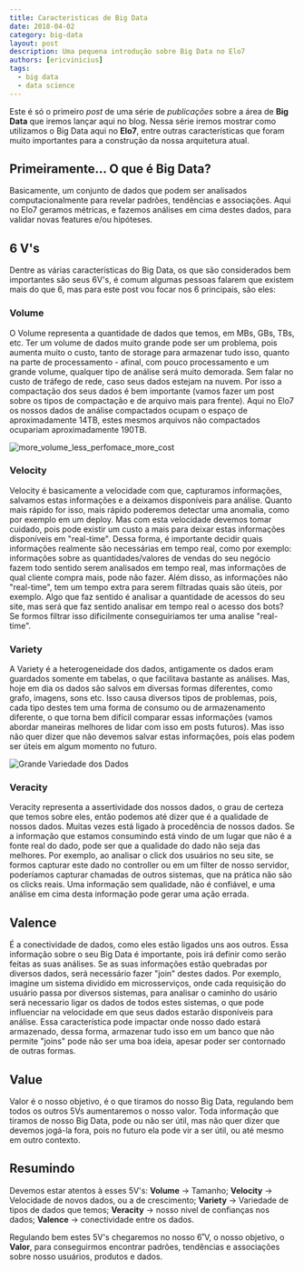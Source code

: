 ```yaml
---
title: Caracteristicas de Big Data
date: 2018-04-02
category: big-data
layout: post
description: Uma pequena introdução sobre Big Data no Elo7
authors: [ericvinicius]
tags:
  - big data
  - data science
---
```


Este é só o primeiro *post* de uma série de *publicações* sobre a área de **Big Data** que iremos lançar aqui no blog. Nessa série iremos mostrar como utilizamos o Big Data aqui no **Elo7**, entre outras características que foram muito importantes para a construção da nossa arquitetura atual.

## Primeiramente... O que é Big Data?

Basicamente, um conjunto de dados que podem ser analisados computacionalmente para revelar padrões, tendências e associações. Aqui no Elo7 geramos métricas, e fazemos análises em cima destes dados, para validar novas features e/ou hipóteses.

## 6 V's

Dentre as várias características do Big Data, os que são considerados bem importantes são seus 6V's, é comum algumas pessoas falarem que existem mais do que 6, mas para este post vou focar nos 6 principais, são eles:

### Volume

O Volume representa a quantidade de dados que temos, em MBs, GBs, TBs, etc. Ter um volume de dados muito grande pode ser um problema, pois aumenta muito o custo, tanto de storage para armazenar tudo isso, quanto na parte de processamento - afinal, com pouco processamento e um grande volume, qualquer tipo de análise será muito demorada. Sem falar no custo de tráfego de rede, caso seus dados estejam na nuvem. Por isso a compactação dos seus dados é bem importante (vamos fazer um post sobre os tipos de compactação e de arquivo mais para frente). Aqui no Elo7 os nossos dados de análise compactados ocupam o espaço de aproximadamente 14TB, estes mesmos arquivos não compactados ocupariam aproximadamente 190TB.

![more_volume_less_perfomace_more_cost](../images/more_volume_less_perfomace_more_cost.png)

### Velocity

Velocity é basicamente a velocidade com que, capturamos informações, salvamos estas informações e a deixamos disponíveis para análise. Quanto mais rápido for isso, mais rápido poderemos detectar uma anomalia, como por exemplo em um deploy. Mas com esta velocidade devemos tomar cuidado, pois pode existir um custo a mais para deixar estas informações disponíveis em "real-time". Dessa forma, é importante decidir quais informações realmente são necessárias em tempo real, como por exemplo: informações sobre as quantidades/valores de vendas do seu negócio fazem todo sentido serem analisados em tempo real, mas informações de qual cliente compra mais, pode não fazer. Além disso, as informações não "real-time", tem um tempo extra para serem filtradas quais são úteis, por exemplo. Algo que faz sentido é analisar a quantidade de acessos do seu site, mas será que faz sentido analisar em tempo real o acesso dos bots? Se formos filtrar isso dificilmente conseguiriamos ter uma analise "real-time".

### Variety

A Variety é a heterogeneidade dos dados, antigamente os dados eram guardados somente em tabelas, o que facilitava bastante as análises. Mas, hoje em dia os dados são salvos em diversas formas diferentes, como grafo, imagens, sons etc. Isso causa diversos tipos de problemas, pois, cada tipo destes tem uma forma de consumo ou de armazenamento diferente, o que torna  bem difícil comparar essas informações (vamos abordar maneiras melhores de lidar com isso em posts futuros).
Mas isso não quer dizer que não devemos salvar estas informações, pois elas podem ser úteis em algum momento no futuro.

![Grande Variedade dos Dados](../images/variety_of_datas.png)

### Veracity

Veracity representa a assertividade dos nossos dados, o grau de certeza que temos sobre eles, então podemos até dizer que é a qualidade de nossos dados. Muitas vezes está ligado à procedência de nossos dados. Se a informação que estamos consumindo está vindo de um lugar que não é a fonte real do dado, pode ser que a qualidade do dado não seja das melhores. Por exemplo, ao analisar o click dos usuários no seu site, se formos capturar este dado no controller ou em um filter de nosso servidor, poderíamos capturar chamadas de outros sistemas, que na prática não são os clicks reais. Uma informação sem qualidade, não é confiável, e uma análise em cima desta informação pode gerar uma ação errada.

## Valence

É a conectividade de dados, como eles estão ligados uns aos outros. Essa informação sobre o seu Big Data é importante, pois irá definir como serão feitas as suas análises. Se as suas informações estão quebradas por diversos dados, será necessário fazer "join" destes dados. Por exemplo, imagine um sistema dividido em microsserviços, onde cada requisição do usuário passa por diversos sistemas, para analisar o caminho do usário será necessario ligar os dados de todos estes sistemas, o que pode influenciar na velocidade em que seus dados estarão disponíveis para análise. Essa característica pode impactar onde nosso dado estará armazenado, dessa forma, armazenar tudo isso em um banco que não permite "joins" pode não ser uma boa ideia, apesar poder ser contornado de outras formas.

## Value

Valor é o nosso objetivo, é o que tiramos do nosso Big Data, regulando bem todos os outros 5Vs aumentaremos o nosso valor. Toda informação que tiramos de nosso Big Data, pode ou não ser útil, mas não quer dizer que devemos jogá-la fora, pois no futuro ela pode vir a ser útil, ou até mesmo em outro contexto.

## Resumindo

Devemos estar atentos à esses 5V's:
**Volume** -> Tamanho;
**Velocity** -> Velocidade de novos dados, ou a de crescimento;
**Variety** -> Variedade de tipos de dados que temos;
**Veracity** -> nosso nivel de confianças nos dados;
**Valence** -> conectividade entre os dados.

Regulando bem estes 5V's chegaremos no nosso 6˚V, o nosso objetivo, o **Valor**, para conseguirmos encontrar padrões, tendências e associações sobre nosso usuários, produtos e dados.

